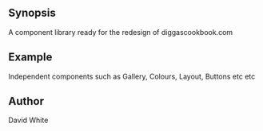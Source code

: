 ## Synopsis

A component library ready for the redesign of diggascookbook.com

## Example

Independent components such as Gallery, Colours, Layout, Buttons etc etc

## Author

David White